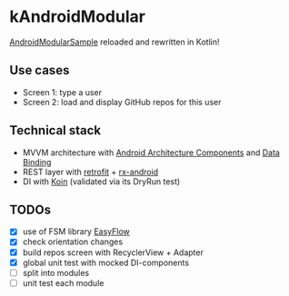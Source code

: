 # kAndroidModular

[AndroidModularSample](https://github.com/RoRoche/AndroidModularSample) reloaded and rewritten in Kotlin!

## Use cases

- Screen 1: type a user
- Screen 2: load and display GitHub repos for this user

## Technical stack

- MVVM architecture with [Android Architecture Components](https://developer.android.com/topic/libraries/architecture/index.html) and [Data Binding](https://developer.android.com/topic/libraries/data-binding/index.html)
- REST layer with [retrofit](http://square.github.io/retrofit/) + [rx-android](https://github.com/ReactiveX/RxAndroid)
- DI with [Koin](https://github.com/Ekito/koin) (validated via its DryRun test)

## TODOs

- [X] use of FSM library [EasyFlow](https://github.com/Beh01der/EasyFlow)
- [X] check orientation changes
- [X] build repos screen with RecyclerView + Adapter
- [X] global unit test with mocked DI-components
- [ ] split into modules
- [ ] unit test each module
